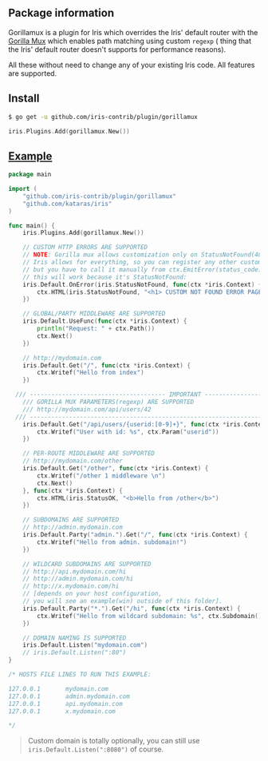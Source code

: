 ## Package information

Gorillamux is a plugin for Iris which overrides the Iris' default router with the [Gorilla Mux](https://github.com/gorilla/mux)
which enables path matching using custom `regexp` ( thing that the Iris' default router doesn't supports for performance reasons).

All these without need to change any of your existing Iris code. All features are supported.

## Install

```sh
$ go get -u github.com/iris-contrib/plugin/gorillamux
```


```go
iris.Plugins.Add(gorillamux.New())
```

## [Example](https://github.com/iris-contrib/examples/tree/master/plugin_gorillamux)


```go
package main

import (
	"github.com/iris-contrib/plugin/gorillamux"
	"github.com/kataras/iris"
)

func main() {
	iris.Plugins.Add(gorillamux.New())

	// CUSTOM HTTP ERRORS ARE SUPPORTED
	// NOTE: Gorilla mux allows customization only on StatusNotFound(404)
	// Iris allows for everything, so you can register any other custom http error
	// but you have to call it manually from ctx.EmitError(status_code) // 500 for example
	// this will work because it's StatusNotFound:
	iris.Default.OnError(iris.StatusNotFound, func(ctx *iris.Context) {
		ctx.HTML(iris.StatusNotFound, "<h1> CUSTOM NOT FOUND ERROR PAGE </h1>")
	})

	// GLOBAL/PARTY MIDDLEWARE ARE SUPPORTED
	iris.Default.UseFunc(func(ctx *iris.Context) {
		println("Request: " + ctx.Path())
		ctx.Next()
	})

	// http://mydomain.com
	iris.Default.Get("/", func(ctx *iris.Context) {
		ctx.Writef("Hello from index")
	})

  /// -------------------------------------- IMPORTANT --------------------------------------
	/// GORILLA MUX PARAMETERS(regexp) ARE SUPPORTED
	/// http://mydomain.com/api/users/42
  /// ---------------------------------------------------------------------------------------
	iris.Default.Get("/api/users/{userid:[0-9]+}", func(ctx *iris.Context) {
		ctx.Writef("User with id: %s", ctx.Param("userid"))
	})

	// PER-ROUTE MIDDLEWARE ARE SUPPORTED
	// http://mydomain.com/other
	iris.Default.Get("/other", func(ctx *iris.Context) {
		ctx.Writef("/other 1 middleware \n")
		ctx.Next()
	}, func(ctx *iris.Context) {
		ctx.HTML(iris.StatusOK, "<b>Hello from /other</b>")
	})

	// SUBDOMAINS ARE SUPPORTED
	// http://admin.mydomain.com
	iris.Default.Party("admin.").Get("/", func(ctx *iris.Context) {
		ctx.Writef("Hello from admin. subdomain!")
	})

	// WILDCARD SUBDOMAINS ARE SUPPORTED
	// http://api.mydomain.com/hi
	// http://admin.mydomain.com/hi
	// http://x.mydomain.com/hi
	// [depends on your host configuration,
	// you will see an example(win) outside of this folder].
	iris.Default.Party("*.").Get("/hi", func(ctx *iris.Context) {
		ctx.Writef("Hello from wildcard subdomain: %s", ctx.Subdomain())
	})

	// DOMAIN NAMING IS SUPPORTED
	iris.Default.Listen("mydomain.com")
	// iris.Default.Listen(":80")
}

/* HOSTS FILE LINES TO RUN THIS EXAMPLE:

127.0.0.1		mydomain.com
127.0.0.1		admin.mydomain.com
127.0.0.1		api.mydomain.com
127.0.0.1		x.mydomain.com

*/


```

> Custom domain is totally optionally, you can still use `iris.Default.Listen(":8080")` of course.
